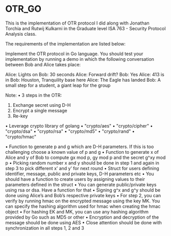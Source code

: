 # OTR_GO
This is the implementation of OTR protocol I did along with Jonathan Torchia and Rutwij Kulkarni in the Graduate level ISA 763 - Security Protocol Analysis class. 

The requirements of the implementation are listed below:

Implement the OTR protocol in Go language. You should test your implementation by running a demo in which the following conversation between Bob and Alice takes place:

Alice: Lights on
Bob: 30 seconds
Alice: Forward drift?
Bob: Yes
Alice: 413 is in
Bob: Houston, Tranquility base here
Alice: The Eagle has landed
Bob: A small step for a student, a giant leap for the group

Note:
•	3 steps in the OTR:
1.	Exchange secret using D-H
2.	Encrypt a single message
3.	Re-key

•	Leverage crypto library of golang
•	"crypto/aes"
•	"crypto/cipher"
•	 "crypto/dsa"
•	"crypto/rsa"
•	 "crypto/md5"
•	 "crypto/rand"
•	 "crypto/hmac"

•	Function to generate p and g which are D-H parameters. If this is too challenging choose a known value of p and g
•	Function to generate x of Alice and y of Bob to compute gx mod p, gy mod p and the secret g^xy mod p
•	Picking random number x and y should be done in step 1 and again in step 3 to pick different x’ and y’ for next round
•	Struct for users defining identifier, message, public and private keys, D-H parameters etc
•	You should have a function to create users by assigning values to their parameters defined in the struct
•	You can generate public/private keys using rsa or dsa. Have a function for that
•	Signing g^x and g^y should be done using Alice’s and Bob’s respective private keys
•	For step 2, you can verify by running hmac on the encrypted message using the key MK. You can specify the hashing algorithm used for hmac when creating the hmac object
•	For hashing EK and MK, you can use any hashing algorithm provided by Go such as MD5 or other
•	Encryption and decryption of the message should be done using AES
•	Close attention should be done with synchronization in all steps 1, 2 and 3
